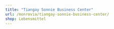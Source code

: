 ```yaml
---
title: "Tiangay Sonnie Business Center"
url: /monrovia/tiangay-sonnie-business-center/
shop: Lebensmittel
---
```

